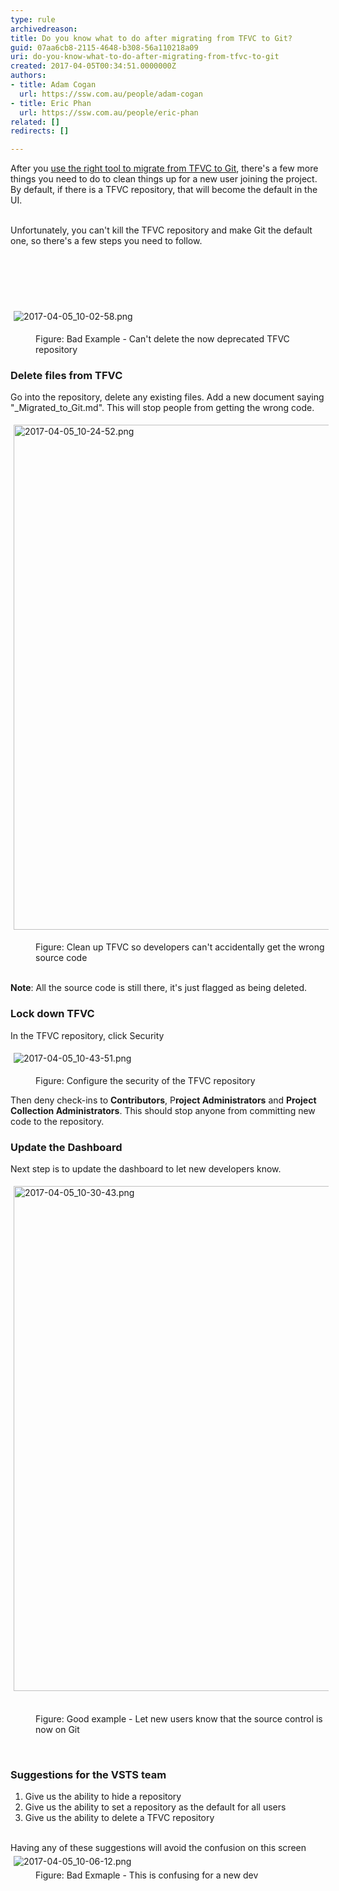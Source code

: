 ```yaml
---
type: rule
archivedreason: 
title: Do you know what to do after migrating from TFVC to Git?
guid: 07aa6cb8-2115-4648-b308-56a110218a09
uri: do-you-know-what-to-do-after-migrating-from-tfvc-to-git
created: 2017-04-05T00:34:51.0000000Z
authors:
- title: Adam Cogan
  url: https://ssw.com.au/people/adam-cogan
- title: Eric Phan
  url: https://ssw.com.au/people/eric-phan
related: []
redirects: []

---
```



​After you <a href="/Pages/Do-you-know-the-best-tool-to-migration-from-TFVC-to-Git.aspx">use the right tool to migrate from TFVC to Git</a>, there's a few more things you need to do to clean things up for a new user joining the project. By default, if there is a TFVC repository, that will become the default in the UI.<br><div><br></div><div>Unfortunately, you can't kill the TFVC repository and make Git the default one, so there's a few steps you need to follow.<br></div><div><br>​<br><br></div>
<br><excerpt class='endintro'></excerpt><br>
<p>​<img src="/SiteAssets/do-you-know-what-to-do-after-migrating-from-tfvc-to-git/2017-04-05_10-02-58.png" alt="2017-04-05_10-02-58.png" style="margin&#58;5px;" /></p><dd class="ssw15-rteElement-FigureBad">​Figure&#58; Bad Example - Can't delete the now deprecated​&#160;TFVC repository​​<br></dd><h3 class="ssw15-rteElement-H3">Delete files from TFVC<br></h3><p>Go into the repository, delete any existing files. Add a new document saying &quot;_Migrated_to_Git.md&quot;. This will stop people from getting the wrong code.<br></p><p><img src="/SiteAssets/do-you-know-what-to-do-after-migrating-from-tfvc-to-git/2017-04-05_10-24-52.png" alt="2017-04-05_10-24-52.png" style="margin&#58;5px;width&#58;808px;" /><br></p><dd class="ssw15-rteElement-FigureNormal">​​​​Figure&#58; Clean up TFVC so developers can't accidentally get the wrong source code<br></dd><dd class="ssw15-rteElement-FigureNormal"><br></dd><p class="ssw15-rteElement-InfoBox"><strong>Note</strong>&#58; All the source code is still there, it's just flagged as being deleted.<br></p><h3 class="ssw15-rteElement-H3">Lock down TFVC<br></h3><p>In the TFVC repository, click Security<br></p><p>​<img src="/SiteAssets/do-you-know-what-to-do-after-migrating-from-tfvc-to-git/2017-04-05_10-43-51.png" alt="2017-04-05_10-43-51.png" style="margin&#58;5px;" /></p><dd class="ssw15-rteElement-FigureNormal">Figure&#58; Con​​figure the security of the TFVC repository<br></dd><p class="ssw15-rteElement-P">​​Then deny check-ins to <strong>Contributors</strong>,&#160;P<strong>roject Administrators</strong> and <strong>Project Collection Administrators</strong>. This should stop anyone from committing new code to the repository.<br></p><h3 class="ssw15-rteElement-H3">Update the Dashboard<br></h3><p>​Next step is to update the dashboard to let new developers know.<br></p><p class="ssw15-rteElement-P"><img src="/SiteAssets/do-you-know-what-to-do-after-migrating-from-tfvc-to-git/2017-04-05_10-30-43.png" alt="2017-04-05_10-30-43.png" style="margin&#58;5px;width&#58;808px;" />​​<br></p><dd class="ssw15-rteElement-FigureGood">​​Figure&#58; Good example - Let new users know that the source control is now on Git<br></dd><p>​​<br></p><h3 class="ssw15-rteElement-H3">​Suggestions for the VSTS team<br></h3><ol><li>​​Give us the ability to hide a repository<br></li><li>Give us the ability to set a repository as the default for all users<br></li><li>Give us the ability to delete a TFVC repository<br></li></ol><br><div>Having any of these suggestions will avoid the confusion on this screen<br></div><div><img src="/SiteAssets/do-you-know-what-to-do-after-migrating-from-tfvc-to-git/2017-04-05_10-06-12.png" alt="2017-04-05_10-06-12.png" style="margin&#58;5px;" /><br></div><dd class="ssw15-rteElement-FigureBad">​​Figure&#58; Bad Exmaple - This is confusing for a new dev<br></dd><div><br></div>


